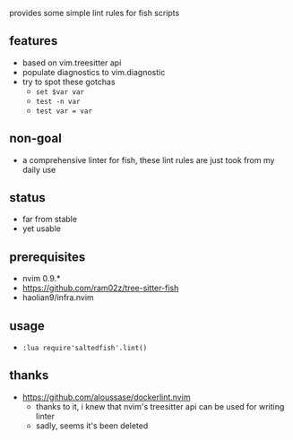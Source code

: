 provides some simple lint rules for fish scripts

## features
* based on vim.treesitter api
* populate diagnostics to vim.diagnostic
* try to spot these gotchas
    * `set $var var`
    * `test -n var`
    * `test var = var`

## non-goal
* a comprehensive linter for fish, these lint rules are just took from my daily use

## status
* far from stable
* yet usable

## prerequisites
* nvim 0.9.*
* https://github.com/ram02z/tree-sitter-fish
* haolian9/infra.nvim

## usage
* `:lua require'saltedfish'.lint()`

## thanks
* https://github.com/aloussase/dockerlint.nvim
    * thanks to it, i knew that nvim's treesitter api can be used for writing linter
    * sadly, seems it's been deleted
